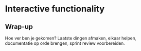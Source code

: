 # Interactive functionality

## Wrap-up
Hoe ver ben je gekomen? Laatste dingen afmaken, elkaar helpen, documentatie op orde brengen, sprint review voorbereiden.

